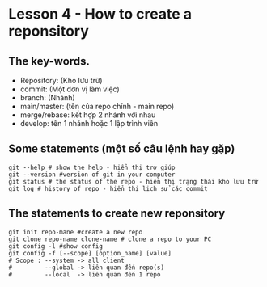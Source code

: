 # Lesson 4 - How to create a reponsitory
## The key-words.
- Repository: (Kho lưu trữ)
- commit: (Một đơn vị làm việc)
- branch: (Nhánh)
- main/master: (tên của repo chính - main repo)
- merge/rebase: kết hợp 2 nhánh với nhau
- develop: tên 1 nhánh hoặc 1 lập trình viên
## Some statements (một số câu lệnh hay gặp)

```shell
git --help # show the help - hiển thị trợ giúp
git --version #version of git in your computer
git status # the status of the repo - hiển thị trạng thái kho lưu trữ
git log # history of repo - hiển thị lịch sử các commit 
```
## The statements to create new reponsitory
```shell
git init repo-mane #create a new repo
git clone repo-name clone-name # clone a repo to your PC
git config -l #show config
git config -f [--scope] [option_name] [value]
# Scope : --system -> all client
#         --global -> liên quan đến repo(s)
#         --local  -> liên quan đến 1 repo
```